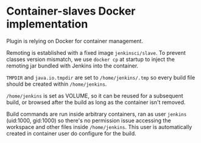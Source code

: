 # Container-slaves Docker implementation

Plugin is relying on Docker for container management.

Remoting is established with a fixed image `jenkinsci/slave`.
To prevent classes version mismatch, we use `docker cp` at startup to inject the remoting jar bundled with Jenkins into the
container.

`TMPDIR` and `java.io.tmpdir` are set to `/home/jenkins/.tmp` so every build file should be created within `/home/jenkins`.

`/home/jenkins` is set as VOLUME, so it can be reused for a subsequent build, or browsed after the build
as long as the container isn't removed.

Build commands are run inside arbitrary containers, ran as user `jenkins` (uid:1000, gid:1000) so there's no permission issue accessing the
workspace and other files inside `/home/jenkins`. This user is automatically created in container user do configure for the build.


